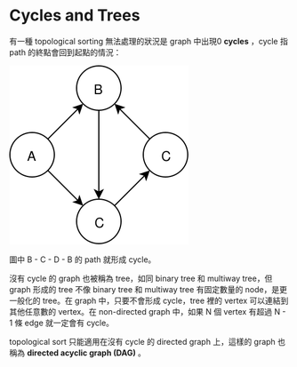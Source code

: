 # Cycles and Trees

有一種 topological sorting 無法處理的狀況是 graph 中出現0 **cycles** ，cycle 指 path 的終點會回到起點的情況：

![](../../.gitbook/assets/cycle_graph.svg)

圖中 B - C - D - B 的 path 就形成 cycle。

沒有 cycle 的 graph 也被稱為 tree，如同 binary tree 和 multiway tree，但 graph 形成的 tree 不像 binary tree 和 multiway tree 有固定數量的 node，是更一般化的 tree。在 graph 中，只要不會形成 cycle，tree 裡的 vertex 可以連結到其他任意數的 vertex。在 non-directed graph 中，如果 N 個 vertex 有超過 N - 1 條 edge 就一定會有 cycle。

topological sort 只能適用在沒有 cycle 的 directed graph 上，這樣的 graph 也稱為 **directed acyclic graph \(DAG\)** 。 

